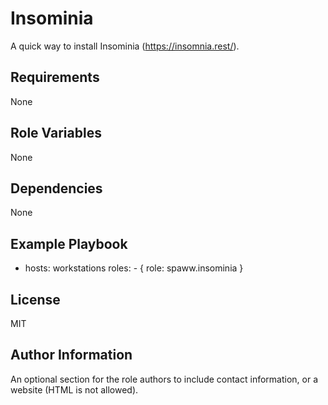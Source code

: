 Insominia
=========

A quick way to install Insominia (https://insomnia.rest/).

Requirements
------------

None

Role Variables
--------------

None

Dependencies
------------

None

Example Playbook
----------------

  - hosts: workstations
    roles:
        - { role: spaww.insominia }

License
-------

MIT

Author Information
------------------

An optional section for the role authors to include contact information, or a website (HTML is not allowed).
